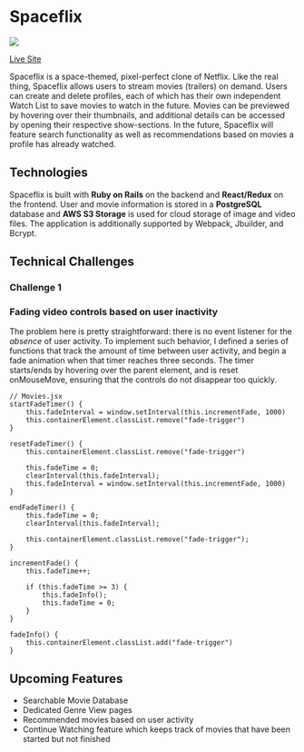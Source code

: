 # Spaceflix
<img src="https://i.imgur.com/sneEo43.jpg">

<a href="https://spaceflix.herokuapp.com" target="_blank" rel="noreferrer">Live Site</a>

Spaceflix is a space-themed, pixel-perfect clone of Netflix. Like the real thing, Spaceflix allows users to stream movies (trailers) on demand. Users can create and delete profiles, each of which has their own independent Watch List to save movies to watch in the future. Movies can be previewed by hovering over their thumbnails, and additional details can be accessed by opening their respective show-sections. In the future, Spaceflix will feature search functionality as well as recommendations based on movies a profile has already watched.

## Technologies

Spaceflix is built with <strong>Ruby on Rails</strong> on the backend and <strong>React/Redux</strong> on the frontend. User and movie information is stored in a <strong>PostgreSQL</strong> database and <strong>AWS S3 Storage</strong> is used for cloud storage of image and video files. The application is additionally supported by Webpack, Jbuilder, and Bcrypt.

## Technical Challenges
### Challenge 1

### Fading video controls based on user inactivity
The problem here is pretty straightforward: there is no event listener for the <em>absence</em> of user activity. To implement such behavior, I defined a series of functions that track the amount of time between user activity, and begin a fade animation when that timer reaches three seconds. The timer starts/ends by hovering over the parent element, and is reset onMouseMove, ensuring that the controls do not disappear too quickly.


    // Movies.jsx
    startFadeTimer() {
        this.fadeInterval = window.setInterval(this.incrementFade, 1000)
        this.containerElement.classList.remove("fade-trigger")
    }

    resetFadeTimer() {
        this.containerElement.classList.remove("fade-trigger")

        this.fadeTime = 0;
        clearInterval(this.fadeInterval);
        this.fadeInterval = window.setInterval(this.incrementFade, 1000)
    }

    endFadeTimer() {
        this.fadeTime = 0;
        clearInterval(this.fadeInterval);

        this.containerElement.classList.remove("fade-trigger");
    }

    incrementFade() {
        this.fadeTime++;
        
        if (this.fadeTime >= 3) {
            this.fadeInfo();
            this.fadeTime = 0;
        }
    }

    fadeInfo() {
        this.containerElement.classList.add("fade-trigger")
    }
    
## Upcoming Features
<ul>
  <li>Searchable Movie Database</li>
  <li>Dedicated Genre View pages</li>
  <li>Recommended movies based on user activity</li>
  <li>Continue Watching feature which keeps track of movies that have been started but not finished</li>
</ul>
